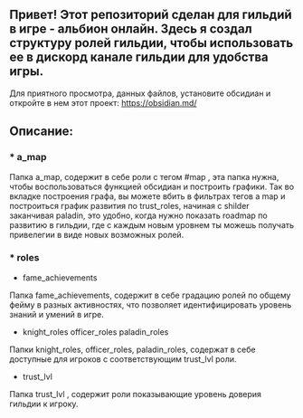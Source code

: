 ## Привет! Этот репозиторий сделан для гильдий в игре - альбион онлайн. Здесь я создал структуру ролей гильдии, чтобы использовать ее в дискорд канале гильдии для удобства игры. ##

Для приятного просмотра, данных файлов, установите обсидиан и откройте в нем этот проект: https://obsidian.md/

## Описание: ##

### * a_map ###

Папка a_map, содержит в себе роли с тегом #map , эта папка нужна, чтобы воспользоваться функцией обсидиан и построить графики. Так во вкладке построения графа, вы можете вбить в фильтрах тегов a map и построиться график развития по trust_roles, начиная с shilder заканчивая paladin, это удобно, когда нужно показать roadmap по развитию в гильдии, где с каждым новым уровнем ты можешь получать привелегии в виде новых возможных ролей.

### * roles ###

* fame_achievements

Папка fame_achievements, содержит в себе градацию ролей по общему фейму в разных активностях, что позволяет идентифицировать уровень знаний и умений в игре.

* knight_roles
officer_roles
paladin_roles

Папки knight_roles, officer_roles, paladin_roles, содержат в себе доступные для игроков с соответствующим trust_lvl роли.

* trust_lvl 

Папка trust_lvl , содержит роли показывающие уровень доверия гильдии к игроку.
